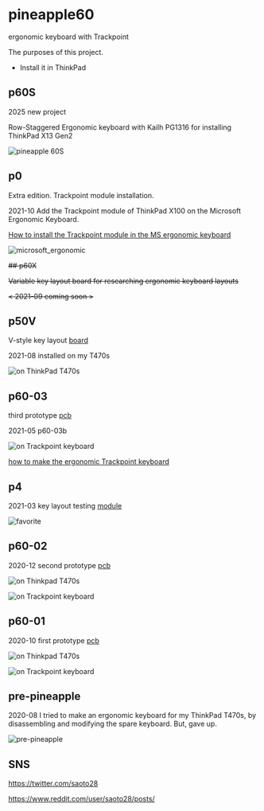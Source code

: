 # pineapple60
ergonomic keyboard with Trackpoint

The purposes of this project.
- Install it in ThinkPad

## p60S
2025 new project

Row-Staggered Ergonomic keyboard with Kailh PG1316 for installing ThinkPad X13 Gen2

![pineapple 60S](p60s/p60s.jpg)

## p0

Extra edition. Trackpoint module installation.

2021-10 Add the Trackpoint module of ThinkPad X100 on the Microsoft Ergonomic Keyboard.

[How to install the Trackpoint module in the MS ergonomic keyboard](p0/How_to_modify_MS_ergonomic_keyboard.pdf)

![microsoft_ergonomic](p0/microsoft_ergonomic-x100.jpg)


~~## p60X~~

~~Variable key layout board for researching ergonomic keyboard layouts~~

~~< 2021-09 coming soon >~~

## p50V

V-style key layout [board](p50V/README.md)

2021-08 installed on my T470s

![on ThinkPad T470s](p50V/ThinkPad_T470s-p50V.jpg)

## p60-03

third prototype [pcb](p60-03/README.md)

2021-05 p60-03b 

![on Trackpoint keyboard](p60-03/Trackpoint_keyboard_p60-03b.jpg)

[how to make the ergonomic Trackpoint keyboard](how_to_make_ergonomic_trackpoint_keyboard.md)



## p4

2021-03 key layout testing [module](p4/README.md)

![favorite](p4/p4_20210720.jpg)


## p60-02

2020-12 second prototype [pcb](p60-02/README.md)

![on Thinkpad T470s](p60-02/Thinkpad_T470s.jpg)

![on Trackpoint keyboard](p60-02/Trackpoint_keyboard_p60_2.jpg)

## p60-01

2020-10 first prototype [pcb](p60-01/README.md)

![on Thinkpad T470s](p60-01/Thinkpad_T470s.jpg)

![on Trackpoint keyboard](p60-01/Trackpoint_keyboard.jpg)

## pre-pineapple

2020-08 I tried to make an ergonomic keyboard for my ThinkPad T470s, by disassembling and modifying the spare keyboard. But, gave up.

![pre-pineapple](pics/pre-pineapple202009.jpg)

## SNS

https://twitter.com/saoto28

https://www.reddit.com/user/saoto28/posts/